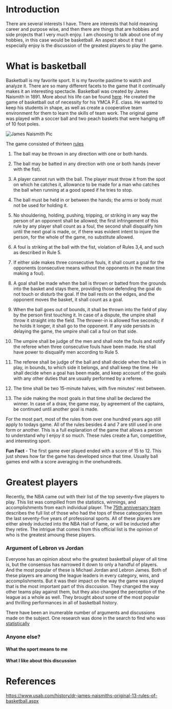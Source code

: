 # Introduction
There are several interests I have. There are interests that hold meaning career and purpose wise, and then there are things that are hobbies and side projects that I very much enjoy. I am choosing to talk about one of my hobbies, in this case would be basketball. An aspect about it that I especially enjoy is the discussion of the greatest players to play the game. 


# What is basketball
Basketball is my favorite sport. It is my favorite pastime to watch and analyze it. There are so many different facets to the game that it continually makes it an interesting spectacle. Basketball was created by James Naismith in 1891. More about his life can be found [here](https://en.wikipedia.org/wiki/James_Naismith). He created the game of basketball out of necessity for his YMCA P.E. class. He wanted to keep his students in shape, as well as create a cooperative team environment for them to learn the skills of team work. The original game was played with a soccer ball and two peach baskets that were hanging off of 10 foot poles. 


![James Naismith Pic](https://user-images.githubusercontent.com/101736848/158674081-14c54b38-51dc-4cb8-8974-b075ba04ee7b.jpg)


The game consisted of thirteen [rules](https://www.usab.com/history/dr-james-naismiths-original-13-rules-of-basketball.aspx)


1. The ball may be thrown in any direction with one or both hands.

2. The ball may be batted in any direction with one or both hands (never with the fist).

3. A player cannot run with the ball. The player must throw it from the spot on which he catches it, allowance to be made for a man who catches the ball when running at a good speed if he tries to stop.

4. The ball must be held in or between the hands; the arms or body must not be used for holding it.

5. No shouldering, holding, pushing, tripping, or striking in any way the person of an opponent shall be allowed; the first infringement of this rule by any player shall count as a foul, the second shall disqualify him until the next goal is made, or, if there was evident intent to injure the person, for the whole of the game, no substitute allowed.

6. A foul is striking at the ball with the fist, violation of Rules 3,4, and such as described in Rule 5.

7. If either side makes three consecutive fouls, it shall count a goal for the opponents (consecutive means without the opponents in the mean time making a foul).

8. A goal shall be made when the ball is thrown or batted from the grounds into the basket and stays there, providing those defending the goal do not touch or disturb the goal. If the ball rests on the edges, and the opponent moves the basket, it shall count as a goal.

9. When the ball goes out of bounds, it shall be thrown into the field of play by the person first touching it. In case of a dispute, the umpire shall throw it straight into the field. The thrower-in is allowed five seconds; if he holds it longer, it shall go to the opponent. If any side persists in delaying the game, the umpire shall call a foul on that side.

10. The umpire shall be judge of the men and shall note the fouls and notify the referee when three consecutive fouls have been made. He shall have power to disqualify men according to Rule 5.

11. The referee shall be judge of the ball and shall decide when the ball is in play, in bounds, to which side it belongs, and shall keep the time. He shall decide when a goal has been made, and keep account of the goals with any other duties that are usually performed by a referee.

12. The time shall be two 15-minute halves, with five minutes' rest between.

13. The side making the most goals in that time shall be declared the winner. In case of a draw, the game may, by agreement of the captains, be continued until another goal is made.

For the most part, most of the rules from over one hundred years ago still apply to todays game. All of the rules besides 4 and 7 are still used in one form or another. 
This is a full explanation of the game that allows a person to understand why I enjoy it so much. These rules create a fun, competitive, and interesting sport. 

**Fun Fact** - 
The first game ever played ended with a score of 15 to 12. This just shows how far the game has developed since that time. Usually ball games end with a score averaging in the onehundreds.

# Greatest players
Recently, the NBA came out with their list of the top seventy-five players to play. This list was compilled from the statistics, winnings, and accomplishments from each individual player. The [75th anniversary team](https://www.nba.com/news/nba-75th-anniversary-team-announced) describes the full list of those who had the tops of these cateogories from the last seventy-five years of professional sports. All of these players are either alredy inducted into the NBA Hall of Fame, or will be inducted after they retire. The intrigue that comes from this official list is the opinion of who is the greatest amoung these players.

### Argument of Lebron vs Jordan
Everyone has an opinion about who the greatest basketball player of all time is, but the consensus has narrowed it down to only a handful of players. And the most popular of these is Michael Jordan and Lebron James. Both of these players are among the league leaders in every category, wins, and accomplishments. But it was their impact on the way the game was played that is the most important part of this disccusion. They changed the way other teams play against them, but they also changed the perception of the league as a whole as well. They brought about some of the most popular and thrilling performances in all of basketball history.

There have been an inumerable number of arguments and discussions made on the subject. One research was done in the search to find who was [statistically](/guides/content/bball.ipynb)

### Anyone else?
#### What the sport means to me
#### What I like about this discussion

# References
https://www.usab.com/history/dr-james-naismiths-original-13-rules-of-basketball.aspx
